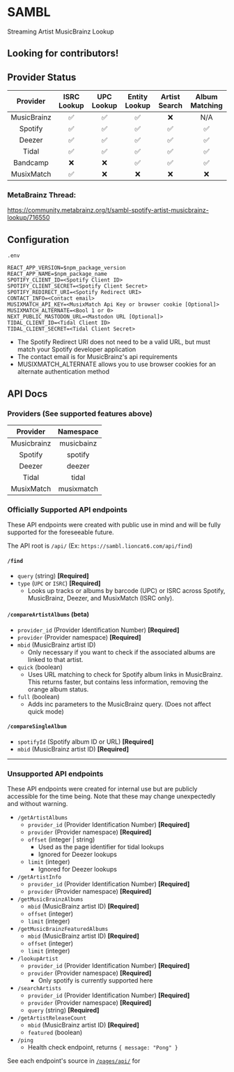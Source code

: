 # SAMBL
Streaming Artist MusicBrainz Lookup

## Looking for contributors!
  
## Provider Status

| Provider | ISRC Lookup | UPC Lookup | Entity Lookup | Artist Search | Album Matching |
|:---:|:---:|:---:|:---:|:---:|:---:|
| MusicBrainz | ✅ | ✅ | ✅ | ❌ | N/A |
| Spotify | ✅ | ✅ | ✅ | ✅ | ✅ |
| Deezer | ✅ | ✅ | ✅ | ✅ | ✅ |
| Tidal | ✅ | ✅ | ✅ | ✅ | ✅ |
| Bandcamp | ❌ | ❌ | ✅ | ✅ | ✅ |
| MusixMatch | ✅ | ❌ | ❌ | ❌ | ❌ |

### MetaBrainz Thread:

https://community.metabrainz.org/t/sambl-spotify-artist-musicbrainz-lookup/716550

## Configuration
`.env` 
```
REACT_APP_VERSION=$npm_package_version
REACT_APP_NAME=$npm_package_name
SPOTIFY_CLIENT_ID=<Spotify Client ID>
SPOTIFY_CLIENT_SECRET=<Spotify Client Secret>
SPOTIFY_REDIRECT_URI=<Spotify Redirect URI>
CONTACT_INFO=<Contact email>
MUSIXMATCH_API_KEY=<MusixMatch Api Key or browser cookie [Optional]>
MUSIXMATCH_ALTERNATE=<Bool 1 or 0>
NEXT_PUBLIC_MASTODON_URL=<Mastodon URL [Optional]>
TIDAL_CLIENT_ID=<Tidal Client ID>
TIDAL_CLIENT_SECRET=<Tidal Client Secret>
```
* The Spotify Redirect URI does not need to be a valid URL, but must match your Spotify developer application
* The contact email is for MusicBrainz's api requirements
* MUSIXMATCH_ALTERNATE allows you to use browser cookies for an alternate authentication method

## API Docs

### Providers (See supported features above)
| Provider | Namespace |
|:---:|:---:|
| Musicbrainz | musicbainz |
| Spotify | spotify |
| Deezer | deezer |
| Tidal | tidal |
| MusixMatch | musixmatch |

### Officially Supported API endpoints
These API endpoints were created with public use in mind and will be fully supported for the foreseeable future.

The API root is `/api/` (Ex: `https://sambl.lioncat6.com/api/find`)

#### `/find`
- `query` (string) **[Required]**  
- `type` (`UPC` or `ISRC`) **[Required]**  
  - Looks up tracks or albums by barcode (UPC) or ISRC across Spotify, MusicBrainz, Deezer, and MusixMatch (ISRC only).

#### `/compareArtistAlbums` (beta)
- `provider_id` (Provider Identification Number) **[Required]**
- `provider` (Provider namespace) **[Required]**
- `mbid` (MusicBrainz artist ID)  
  - Only necessary if you want to check if the associated albums are linked to that artist.
- `quick` (boolean)  
  - Uses URL matching to check for Spotify album links in MusicBrainz. This returns faster, but contains less information, removing the orange album status.
- `full` (boolean)  
  - Adds inc parameters to the MusicBrainz query. (Does not affect quick mode)

#### `/compareSingleAlbum`
  - `spotifyId` (Spotify album ID or URL) **[Required]**
  - `mbid` (MusicBrainz artist ID) **[Required]**

---

### Unsupported API endpoints
These API endpoints were created for internal use but are publicly accessible for the time being. Note that these may change unexpectedly and without warning.

- `/getArtistAlbums`
  - `provider_id` (Provider Identification Number) **[Required]**
  - `provider` (Provider namespace) **[Required]**
  - `offset` (integer | string)
    - Used as the page identifier for tidal lookups
    - Ignored for Deezer lookups
  - `limit` (integer)
    - Ignored for Deezer lookups
- `/getArtistInfo`
  - `provider_id` (Provider Identification Number) **[Required]**
  - `provider` (Provider namespace) **[Required]**
- `/getMusicBrainzAlbums`
  - `mbid` (MusicBrainz artist ID) **[Required]**
  - `offset` (integer)
  - `limit` (integer)
- `/getMusicBrainzFeaturedAlbums`
  - `mbid` (MusicBrainz artist ID) **[Required]**
  - `offset` (integer)
  - `limit` (integer)
- `/lookupArtist`
  - `provider_id` (Provider Identification Number) **[Required]**
  - `provider` (Provider namespace) **[Required]**
    - Only spotify is currently supported here
- `/searchArtists`
  - `provider_id` (Provider Identification Number) **[Required]**
  - `provider` (Provider namespace) **[Required]**
  - `query` (string) **[Required]**
- `/getArtistReleaseCount`
  - `mbid` (MusicBrainz artist ID) **[Required]**
  - `featured` (boolean)
- `/ping`
  - Health check endpoint, returns `{ message: "Pong" }`

See each endpoint's source in [`/pages/api/`](pages/api/) for
